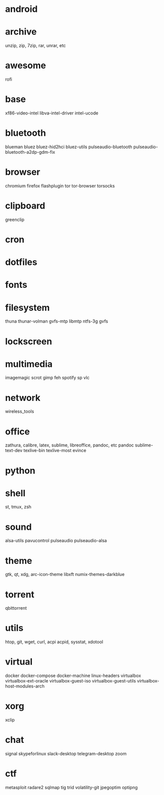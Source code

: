 # android
# archive
unzip, zip, 7zip, rar, unrar, etc
# awesome
rofi
# base
xf86-video-intel libva-intel-driver intel-ucode
# bluetooth
blueman bluez bluez-hid2hci bluez-utils pulseaudio-bluetooth pulseaudio-bluetooth-a2dp-gdm-fix
# browser
chromium firefox flashplugin tor tor-browser torsocks
# clipboard
greenclip
# cron
# dotfiles
# fonts
# filesystem
thuna thunar-volman gvfs-mtp libmtp ntfs-3g gvfs
# lockscreen
# multimedia
imagemagic scrot gimp feh spotify sp vlc
# network
wireless_tools
# office
zathura, calibre, latex, sublime, libreoffice, pandoc, etc pandoc sublime-text-dev texlive-bin texlive-most evince
# python
# shell
st, tmux, zsh
# sound
alsa-utils pavucontrol pulseaudio pulseaudio-alsa
# theme
gtk, qt, xdg, arc-icon-theme libxft numix-themes-darkblue
# torrent
qbittorrent
# utils
htop, git, wget, curl, acpi acpid, sysstat, xdotool
# virtual
docker docker-compose docker-machine linux-headers virtualbox virtualbox-ext-oracle virtualbox-guest-iso virtualbox-guest-utils virtualbox-host-modules-arch
# xorg
xclip
# chat
signal skypeforlinux slack-desktop telegram-desktop zoom
# ctf
metasploit radare2 sqlmap tig trid volatility-git jpegoptim optipng
